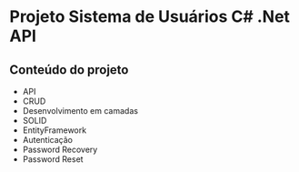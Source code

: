 # Projeto Sistema de Usuários C# .Net API

## Conteúdo do projeto
* API
* CRUD
* Desenvolvimento em camadas
* SOLID
* EntityFramework
* Autenticação
* Password Recovery
* Password Reset
